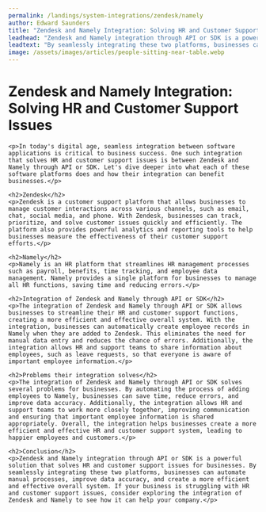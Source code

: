 ```yaml
---
permalink: /landings/system-integrations/zendesk/namely
author: Edward Saunders
title: "Zendesk and Namely Integration: Solving HR and Customer Support Issues"
leadhead: "Zendesk and Namely integration through API or SDK is a powerful solution that solves HR and customer support issues for businesses"
leadtext: "By seamlessly integrating these two platforms, businesses can automate manual processes, improve data accuracy, and create a more efficient and effective overall system. If your business is struggling with HR and customer support issues, consider exploring the integration of Zendesk and Namely to see how it can help your company."
image: /assets/images/articles/people-sitting-near-table.webp
---
```

<div class="arttext">    <h1>Zendesk and Namely Integration: Solving HR and Customer Support Issues</h1>

    <p>In today's digital age, seamless integration between software applications is critical to business success. One such integration that solves HR and customer support issues is between Zendesk and Namely through API or SDK. Let's dive deeper into what each of these software platforms does and how their integration can benefit businesses.</p>

    <h2>Zendesk</h2>
    <p>Zendesk is a customer support platform that allows businesses to manage customer interactions across various channels, such as email, chat, social media, and phone. With Zendesk, businesses can track, prioritize, and solve customer issues quickly and efficiently. The platform also provides powerful analytics and reporting tools to help businesses measure the effectiveness of their customer support efforts.</p>

    <h2>Namely</h2>
    <p>Namely is an HR platform that streamlines HR management processes such as payroll, benefits, time tracking, and employee data management. Namely provides a single platform for businesses to manage all HR functions, saving time and reducing errors.</p>

    <h2>Integration of Zendesk and Namely through API or SDK</h2>
    <p>The integration of Zendesk and Namely through API or SDK allows businesses to streamline their HR and customer support functions, creating a more efficient and effective overall system. With the integration, businesses can automatically create employee records in Namely when they are added to Zendesk. This eliminates the need for manual data entry and reduces the chance of errors. Additionally, the integration allows HR and support teams to share information about employees, such as leave requests, so that everyone is aware of important employee information.</p>

    <h2>Problems their integration solves</h2>
    <p>The integration of Zendesk and Namely through API or SDK solves several problems for businesses. By automating the process of adding employees to Namely, businesses can save time, reduce errors, and improve data accuracy. Additionally, the integration allows HR and support teams to work more closely together, improving communication and ensuring that important employee information is shared appropriately. Overall, the integration helps businesses create a more efficient and effective HR and customer support system, leading to happier employees and customers.</p>

    <h2>Conclusion</h2>
    <p>Zendesk and Namely integration through API or SDK is a powerful solution that solves HR and customer support issues for businesses. By seamlessly integrating these two platforms, businesses can automate manual processes, improve data accuracy, and create a more efficient and effective overall system. If your business is struggling with HR and customer support issues, consider exploring the integration of Zendesk and Namely to see how it can help your company.</p>

</div>